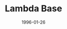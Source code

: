 ---
mission_id: lambda
slug: "lambda-base"
editorsChoice:
title: "Lambda Base"
authors: 
    - "David Lovejoy"
date: 1996-01-26
filename: "lambda.zip"
description: ""
cover: 
levelReplaced:	SECBASE
difficulty: yes
bm:	yes
fme: yes
wax: no
three_do: yes
voc: yes
gmd: no
vue: no
lfd: yes
base: "New level from scratch" 
editors: "DFUSE"

---